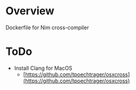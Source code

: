 # Overview

Dockerfile for Nim cross-compiler

# ToDo

- Install Clang for MacOS
    - [https://github.com/tpoechtrager/osxcross](https://github.com/tpoechtrager/osxcross)

